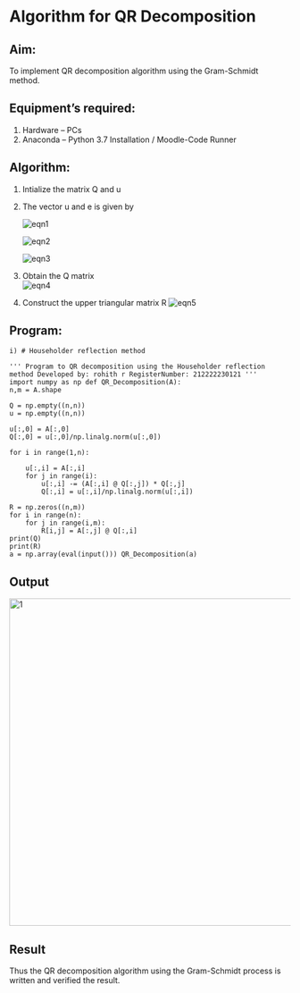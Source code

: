 # Algorithm for QR Decomposition
## Aim:
To implement QR decomposition algorithm using the Gram-Schmidt method.
## Equipment’s required:
1.	Hardware – PCs
2.	Anaconda – Python 3.7 Installation / Moodle-Code Runner
## Algorithm:
1.	Intialize the matrix Q and u
2.	The vector u and e is given by

    ![eqn1](./ex4.jpg)

    ![eqn2](./ex6.jpg)

    ![eqn3](./ex3.jpg)

3.	Obtain the Q matrix   
    ![eqn4](./ex1.jpg)
4.	Construct the upper triangular matrix R
    ![eqn5](./ex2.jpg)



## Program:
```
i) # Householder reflection method

''' Program to QR decomposition using the Householder reflection method Developed by: rohith r RegisterNumber: 212222230121 ''' 
import numpy as np def QR_Decomposition(A):
n,m = A.shape

Q = np.empty((n,n))
u = np.empty((n,n))

u[:,0] = A[:,0]
Q[:,0] = u[:,0]/np.linalg.norm(u[:,0])

for i in range(1,n):
    
    u[:,i] = A[:,i]
    for j in range(i):
        u[:,i] -= (A[:,i] @ Q[:,j]) * Q[:,j]
        Q[:,i] = u[:,i]/np.linalg.norm(u[:,i])
    
R = np.zeros((n,m))
for i in range(n):
    for j in range(i,m):
        R[i,j] = A[:,j] @ Q[:,i]
print(Q)
print(R)
a = np.array(eval(input())) QR_Decomposition(a)
```

## Output
<img width="586" alt="1" src="https://github.com/Rohithravi333/QRdecomposition/assets/119394126/d967ee9e-4693-4305-b4cb-4a9b8548cd9c">


## Result
Thus the QR decomposition algorithm using the Gram-Schmidt process is written and verified the result.
